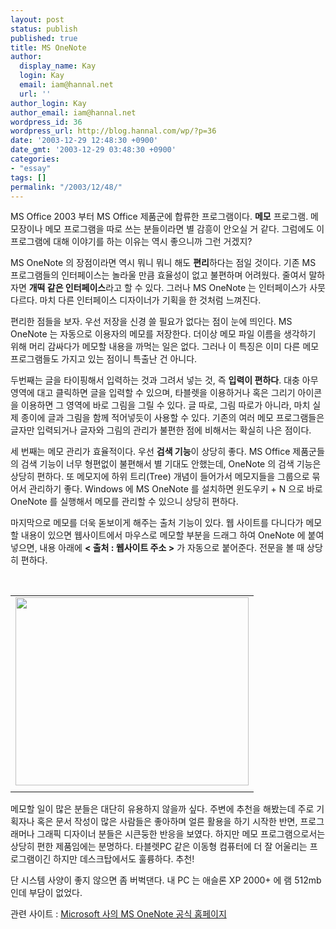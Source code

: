 ```yaml
---
layout: post
status: publish
published: true
title: MS OneNote
author:
  display_name: Kay
  login: Kay
  email: iam@hannal.net
  url: ''
author_login: Kay
author_email: iam@hannal.net
wordpress_id: 36
wordpress_url: http://blog.hannal.com/wp/?p=36
date: '2003-12-29 12:48:30 +0900'
date_gmt: '2003-12-29 03:48:30 +0900'
categories:
- "essay"
tags: []
permalink: "/2003/12/48/"
---
```

<p>MS Office 2003 부터 MS Office 제품군에 합류한 프로그램이다. <strong>메모</strong> 프로그램. 메모장이나 메모 프로그램을 따로 쓰는 분들이라면 별 감흥이 안오실 거 같다. 그럼에도 이 프로그램에 대해 이야기를 하는 이유는 역시 좋으니까 그런 거겠지?</p>
<p>MS OneNote 의 장점이라면 역시 뭐니 뭐니 해도 <strong>편리</strong>하다는 점일 것이다. 기존 MS 프로그램들의 인터페이스는 놀라울 만큼 효율성이 없고 불편하며 어려웠다. 줄여서 말하자면 <strong>개떡 같은 인터페이스</strong>라고 할 수 있다. 그러나 MS OneNote 는 인터페이스가 사뭇 다르다. 마치 다른 인터페이스 디자이너가 기획을 한 것처럼 느껴진다.</p>
<p>편리한 점들을 보자. 우선 저장을 신경 쓸 필요가 없다는 점이 눈에 띄인다. MS OneNote 는 자동으로 이용자의 메모를 저장한다. 더이상 메모 파일 이름을 생각하기 위해 머리 감싸다가 메모할 내용을 까먹는 일은 없다. 그러나 이 특징은 이미 다른 메모 프로그램들도 가지고 있는 점이니 특출난 건 아니다.</p>
<p>두번째는 글을 타이핑해서 입력하는 것과 그려서 넣는 것, 즉 <strong>입력이 편하다</strong>. 대충 아무 영역에 대고 클릭하면 글을 입력할 수 있으며, 타블렛을 이용하거나 혹은 그리기 아이콘을 이용하면 그 영역에 바로 그림을 그릴 수 있다. 글 따로, 그림 따로가 아니라, 마치 실제 종이에 글과 그림을 함께 적어넣듯이 사용할 수 있다. 기존의 여러 메모 프로그램들은 글자만 입력되거나 글자와 그림의 관리가 불편한 점에 비해서는 확실히 나은 점이다.</p>
<p>세 번째는 메모 관리가 효율적이다. 우선 <strong>검색 기능</strong>이 상당히 좋다. MS Office 제품군들의 검색 기능이 너무 형편없이 불편해서 별 기대도 안했는데, OneNote 의 검색 기능은 상당히 편하다. 또 메모지에 하위 트리(Tree) 개념이 들어가서 메모지들을 그룹으로 묶어서 관리하기 좋다. Windows 에 MS OneNote 를 설치하면 윈도우키 + N 으로 바로 OneNote 를 실행해서 메모를 관리할 수 있으니 상당히 편하다.</p>
<p>마지막으로 메모를 더욱 돋보이게 해주는 출처 기능이 있다. 웹 사이트를 다니다가 메모할 내용이 있으면 웹사이트에서 마우스로 메모할 부분을 드래그 하여 OneNote 에 붙여넣으면, 내용 아래에 <strong>< 출처 : 웹사이트 주소 ></strong> 가 자동으로 붙어준다. 전문을 볼 때 상당히 편하다.</p>
<p><center><br />
<table>
<tr>
<td><center><img src="http://blog.hannal.com/tt-attach/0322/040322193330397570/160705.jpg" width="373" height="301" style="cursor:pointer" onclick="window.open('http://blog.hannal.com/image_pop.php?imagefile=http://blog.hannal.com/tt-attach/0322/040322193330397570/160705.jpg&width=746&height=602','','width=762,height=600,scrollbars=1')"></center></td>
</tr>
<tr>
<td class="centerphoto"> </td>
</tr>
</table>
<p></center></p>
<p>메모할 일이 많은 분들은 대단히 유용하지 않을까 싶다. 주변에 추천을 해봤는데 주로 기획자나 혹은 문서 작성이 많은 사람들은 좋아하며 얼른 활용을 하기 시작한 반면, 프로그래머나 그래픽 디자이너 분들은 시큰둥한 반응을 보였다. 하지만 메모 프로그램으로서는 상당히 편한 제품임에는 분명하다. 타블렛PC 같은 이동형 컴퓨터에 더 잘 어울리는 프로그램이긴 하지만 데스크탑에서도 훌륭하다. 추천!</p>
<p>단 시스템 사양이 좋지 않으면 좀 버벅댄다. 내 PC 는 애슬론 XP 2000+ 에 램 512mb 인데 부담이 없었다.</p>
<p>
관련 사이트 : <a href='http://www.microsoft.com/korea/office/onenote/prodinfo/default.asp' target='_blank'>Microsoft 사의 MS OneNote 공식 홈페이지</a></p>
